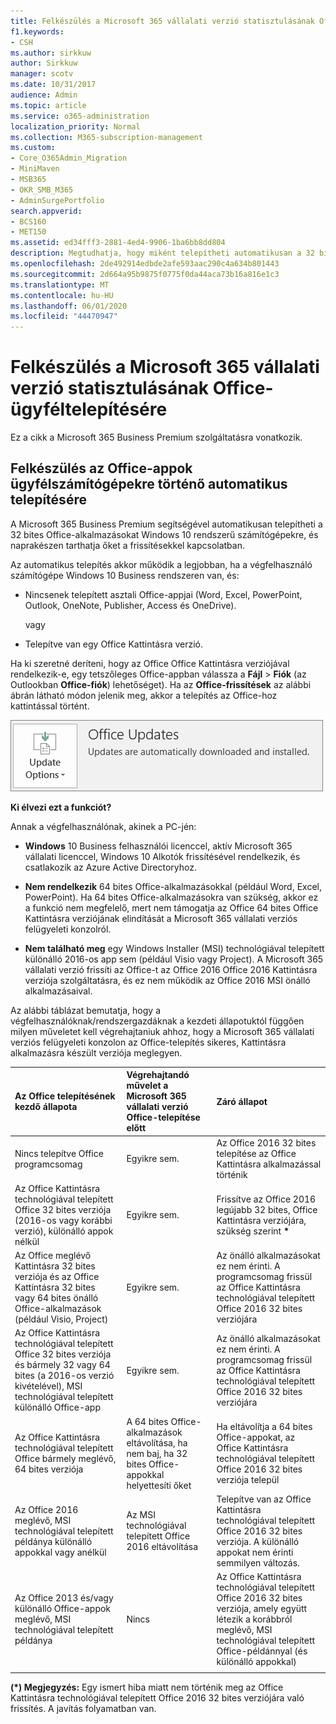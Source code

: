 ```yaml
---
title: Felkészülés a Microsoft 365 vállalati verzió statisztulásának Office-ügyféltelepítésére
f1.keywords:
- CSH
ms.author: sirkkuw
author: Sirkkuw
manager: scotv
ms.date: 10/31/2017
audience: Admin
ms.topic: article
ms.service: o365-administration
localization_priority: Normal
ms.collection: M365-subscription-management
ms.custom:
- Core_O365Admin_Migration
- MiniMaven
- MSB365
- OKR_SMB_M365
- AdminSurgePortfolio
search.appverid:
- BCS160
- MET150
ms.assetid: ed34fff3-2881-4ed4-9906-1ba6bb8dd804
description: Megtudhatja, hogy miként telepítheti automatikusan a 32 bites Office-alkalmazásokat Windows 10 rendszerű számítógépekre, és hogyan őrizheti meg azokat.
ms.openlocfilehash: 2de492914edbde2afe593aac290c4a634b801443
ms.sourcegitcommit: 2d664a95b9875f0775f0da44aca73b16a816e1c3
ms.translationtype: MT
ms.contentlocale: hu-HU
ms.lasthandoff: 06/01/2020
ms.locfileid: "44470947"
---
```

# <a name="prepare-for-office-client-deployment-by-microsoft-365-for-business"></a>Felkészülés a Microsoft 365 vállalati verzió statisztulásának Office-ügyféltelepítésére

Ez a cikk a Microsoft 365 Business Premium szolgáltatásra vonatkozik.

## <a name="prepare-to-automatically-install-office-apps-to-client-computers"></a>Felkészülés az Office-appok ügyfélszámítógépekre történő automatikus telepítésére

A Microsoft 365 Business Premium segítségével automatikusan telepítheti a 32 bites Office-alkalmazásokat Windows 10 rendszerű számítógépekre, és naprakészen tarthatja őket a frissítésekkel kapcsolatban.
  
Az automatikus telepítés akkor működik a legjobban, ha a végfelhasználó számítógépe Windows 10 Business rendszeren van, és:
  
- Nincsenek telepített asztali Office-appjai (Word, Excel, PowerPoint, Outlook, OneNote, Publisher, Access és OneDrive).
    
    vagy
    
- Telepítve van egy Office Kattintásra verzió.
    
Ha ki szeretné deríteni, hogy az Office Office Kattintásra verziójával rendelkezik-e, egy tetszőleges Office-appban válassza a **Fájl** \> **Fiók** (az Outlookban **Office-fiók**) lehetőséget). Ha az **Office-frissítések** az alábbi ábrán látható módon jelenik meg, akkor a telepítés az Office-hoz kattintással történt. 
  
![Screenshot of Office updates in Office app Account](../media/e3439380-fa43-4ed6-ae5d-64851c297df5.png)
  
 **Ki élvezi ezt a funkciót?**
  
Annak a végfelhasználónak, akinek a PC-jén:
  
- **Windows** 10 Business felhasználói licenccel, aktív Microsoft 365 vállalati licenccel, Windows 10 Alkotók frissítésével rendelkezik, és csatlakozik az Azure Active Directoryhoz. 
    
- **Nem rendelkezik** 64 bites Office-alkalmazásokkal (például Word, Excel, PowerPoint). Ha 64 bites Office-alkalmazásokra van szükség, akkor ez a funkció nem megfelelő, mert nem támogatja az Office 64 bites Office Kattintásra verziójának elindítását a Microsoft 365 vállalati verziós felügyeleti konzolról. 
    
- **Nem található meg** egy Windows Installer (MSI) technológiával telepített különálló 2016-os app sem (például Visio vagy Project). A Microsoft 365 vállalati verzió frissíti az Office-t az Office 2016 Office 2016 Kattintásra verziója szolgáltatásra, és ez nem működik az Office 2016 MSI önálló alkalmazásaival. 
    
Az alábbi táblázat bemutatja, hogy a végfelhasználóknak/rendszergazdáknak a kezdeti állapotuktól függően milyen műveletet kell végrehajtaniuk ahhoz, hogy a Microsoft 365 vállalati verziós felügyeleti konzolon az Office-telepítés sikeres, Kattintásra alkalmazásra készült verziója meglegyen.
  
|**Az Office telepítésének kezdő állapota**|**Végrehajtandó művelet a Microsoft 365 vállalati verzió Office-telepítése előtt**|**Záró állapot**|
|:-----|:-----|:-----|
|Nincs telepítve Office programcsomag  <br/> |Egyikre sem.  <br/> |Az Office 2016 32 bites telepítése az Office Kattintásra alkalmazással történik  <br/> |
|Az Office Kattintásra technológiával telepített Office 32 bites verziója (2016-os vagy korábbi verzió), különálló appok nélkül  <br/> |Egyikre sem.  <br/> |Frissítve az Office 2016 legújabb 32 bites, Office Kattintásra verziójára, szükség szerint **\*** <br/> |
|Az Office meglévő Kattintásra 32 bites verziója és az Office Kattintásra 32 bites vagy 64 bites önálló Office-alkalmazások (például Visio, Project)  <br/> |Egyikre sem.  <br/> |Az önálló alkalmazásokat ez nem érinti. A programcsomag frissül az Office Kattintásra technológiával telepített Office 2016 32 bites verziójára  <br/> |
|Az Office Kattintásra technológiával telepített Office 32 bites verziója és bármely 32 vagy 64 bites (a 2016-os verzió kivételével), MSI technológiával telepített különálló Office-app  <br/> |Egyikre sem.  <br/> |Az önálló alkalmazásokat ez nem érinti. A programcsomag frissül az Office Kattintásra technológiával telepített Office 2016 32 bites verziójára  <br/> ||||
|Az Office Kattintásra technológiával telepített Office bármely meglévő, 64 bites verziója  <br/> |A 64 bites Office-alkalmazások eltávolítása, ha nem baj, ha 32 bites Office-appokkal helyettesíti őket  <br/> |Ha eltávolítja a 64 bites Office-appokat, az Office Kattintásra technológiával telepített Office 2016 32 bites verziója települ  <br/> |
|Az Office 2016 meglévő, MSI technológiával telepített példánya különálló appokkal vagy anélkül  <br/> |Az MSI technológiával telepített Office 2016 eltávolítása  <br/> |Telepítve van az Office Kattintásra technológiával telepített Office 2016 32 bites verziója. A különálló appokat nem érinti semmilyen változás.  <br/> |
|Az Office 2013 és/vagy különálló Office-appok meglévő, MSI technológiával telepített példánya  <br/> |Nincs  <br/> |Az Office Kattintásra technológiával telepített Office 2016 32 bites verziója, amely együtt létezik a korábbról meglévő, MSI technológiával telepített Office-példánnyal (és különálló appokkal)  <br/> |
||||
   
 **(\*) Megjegyzés:** Egy ismert hiba miatt nem történik meg az Office Kattintásra technológiával telepített Office 2016 32 bites verziójára való frissítés. A javítás folyamatban van. 
  
